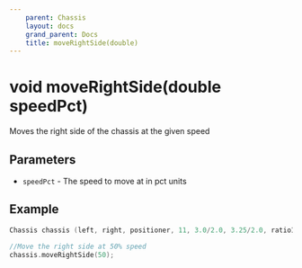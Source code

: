 ```yaml
---
    parent: Chassis
    layout: docs
    grand_parent: Docs
    title: moveRightSide(double)
---
```

# void moveRightSide(double speedPct)
Moves the right side of the chassis at the given speed

## Parameters
- `speedPct` - The speed to move at in pct units

## Example
```cpp
Chassis chassis (left, right, positioner, 11, 3.0/2.0, 3.25/2.0, ratio18_1);

//Move the right side at 50% speed
chassis.moveRightSide(50);
```
